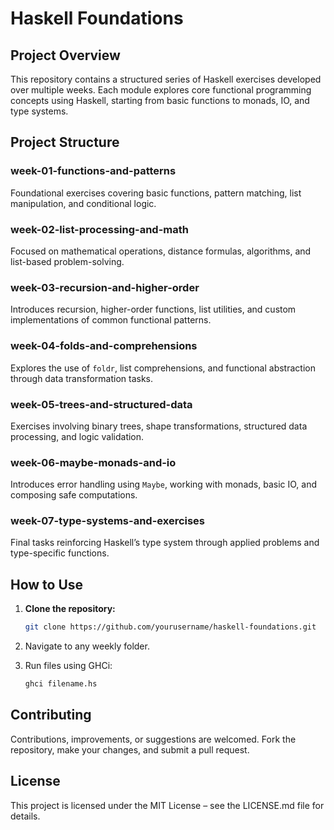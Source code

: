 # Haskell Foundations

## Project Overview

This repository contains a structured series of Haskell exercises developed over multiple weeks. Each module explores core functional programming concepts using Haskell, starting from basic functions to monads, IO, and type systems.

## Project Structure

### week-01-functions-and-patterns
Foundational exercises covering basic functions, pattern matching, list manipulation, and conditional logic.

### week-02-list-processing-and-math
Focused on mathematical operations, distance formulas, algorithms, and list-based problem-solving.

### week-03-recursion-and-higher-order
Introduces recursion, higher-order functions, list utilities, and custom implementations of common functional patterns.

### week-04-folds-and-comprehensions
Explores the use of `foldr`, list comprehensions, and functional abstraction through data transformation tasks.

### week-05-trees-and-structured-data
Exercises involving binary trees, shape transformations, structured data processing, and logic validation.

### week-06-maybe-monads-and-io
Introduces error handling using `Maybe`, working with monads, basic IO, and composing safe computations.

### week-07-type-systems-and-exercises
Final tasks reinforcing Haskell’s type system through applied problems and type-specific functions.

## How to Use

1. **Clone the repository:**
   ```bash
   git clone https://github.com/yourusername/haskell-foundations.git
   ```
2. Navigate to any weekly folder.

3. Run files using GHCi:
   ```bash
   ghci filename.hs
   ```

## Contributing

Contributions, improvements, or suggestions are welcomed. Fork the repository, make your changes, and submit a pull request.

## License

This project is licensed under the MIT License – see the LICENSE.md file for details.
